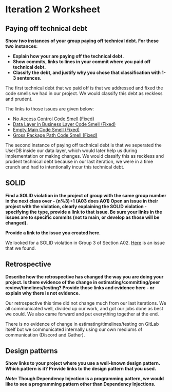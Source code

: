 Iteration 2 Worksheet
=====================

Paying off technical debt
-----------------

**Show *two* instances of your group paying off technical debt. For these two instances:**

* **Explain how your are paying off the technical debt.**
* **Show commits, links to lines in your commit where you paid off technical debt.**
* **Classify the debt, and justify why you chose that classification with 1-3 sentences.**

The first technical debt that we paid off is that we addressed and fixed the code smells we had in our project. We would classify this debt as reckless and prudent.

The links to those issues are given below:

* [No Access Control Code Smell (Fixed)](https://code.cs.umanitoba.ca/3350-winter-2021-a01/group-3/-/commit/f4d50b1fe0ae2dbb26b0ec6638baa56a77b1ee5b)
* [Data Layer in Business Layer Code Smell (Fixed)](https://code.cs.umanitoba.ca/3350-winter-2021-a01/group-3/-/issues/42)
* [Empty Main Code Smell (Fixed)](https://code.cs.umanitoba.ca/3350-winter-2021-a01/group-3/-/issues/41)
* [Gross Package Path Code Smell (Fixed)](https://code.cs.umanitoba.ca/3350-winter-2021-a01/group-3/-/issues/40)


The second instance of paying off technical debt is that we seperated the UserDB inside our data layer, which would later help us during implementation or making changes. We would classify this as reckless and prudent technical debt because in our last iteration, we were in a time crunch and had to intentionally incur this technical debt.

SOLID
-----------------

**Find a SOLID violation in the project of group with the same group number in the next class over - (n%3)+1 (A03 does A01) Open an issue in their project with the violation, clearly explaining the SOLID violation - specifying the type, provide a link to that issue. Be sure your links in the issues are to specific commits (not to main, or develop as those will be changed).**

**Provide a link to the issue you created here.**

We looked for a SOLID violation in Group 3 of Section A02. [Here](https://code.cs.umanitoba.ca/3350-winter-2021-a02/thrive/-/issues/23) is an issue that we found. 

Retrospective
-----------------

**Describe how the retrospective has changed the way you are doing your project. Is there evidence of the change in estimating/committing/peer review/timelines/testing? Provide those links and evidence here - or explain why there is not evidence.**

Our retrospective this time did not change much from our last iterations. We all communicated well, divided up our work, and got our jobs done as best we could. We also came forward and put everything together at the end.

There is no evidence of change in estimating/timelines/testing on GitLab itself but we communicated internally using our own mediums of communication (Discord and Gather).

Design patterns
-----------------

**Show links to your project where you use a well-known design pattern. Which pattern is it? Provide links to the design pattern that you used.**

***Note*: Though Dependency Injection is a programming pattern, we would like to see a programming pattern other than Dependency Injections.**